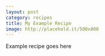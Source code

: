 ```yaml
---
layout: post
category: recipes
title: My Example Recipe
image: http://placehold.it/500x800
---
```


Example recipe goes here